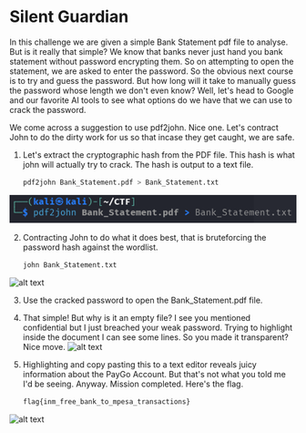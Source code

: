 # Silent Guardian

In this challenge we are given a simple Bank Statement pdf file to analyse. But is it really that simple? We know that banks never just hand you bank statement without password encrypting them. So on attempting to open the statement, we are asked to enter the password. So the obvious next course is to try and guess the password. But how long will it take to manually guess the password whose length we don't even know? Well, let's head to Google and our favorite AI tools to see what options do we have that we can use to crack the password.

We come across a suggestion to use pdf2john. Nice one. Let's contract John to do the dirty work for us so that incase they get caught, we are safe.

1. Let's extract the cryptographic hash from the PDF file. This hash is what john will actually try to crack. The hash is output to a text file.

    ```bash
    pdf2john Bank_Statement.pdf > Bank_Statement.txt

![alt text](image.png)

2. Contracting John to do what it does best, that is bruteforcing the password hash against the wordlist.

   ```bash
   john Bank_Statement.txt

![alt text](image-1.png)

3. Use the cracked password to open the Bank_Statement.pdf file.

4. That simple! But why is it an empty file? I see you mentioned confidential but I just breached your weak password. Trying to highlight inside the document I can see some lines. So you made it transparent? Nice move.
   ![alt text](image-2.png)

5. Highlighting and copy pasting this to a text editor reveals juicy information about the PayGo Account. But that's not what you told me I'd be seeing. Anyway. Mission completed. Here's the flag.

   ```bash
   flag{inm_free_bank_to_mpesa_transactions}

![alt text](image-3.png)
